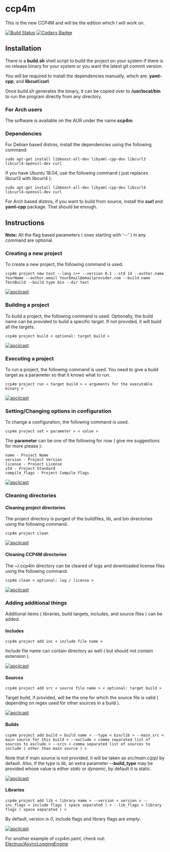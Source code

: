 # ccp4m
This is the new CCP4M and will be the edition which I will work on.

[![Build Status](https://travis-ci.org/Electrux/ccp4m.svg?branch=master)](https://travis-ci.org/Electrux/ccp4m) [![Codacy Badge](https://api.codacy.com/project/badge/Grade/d646fd7232004db58611b4eacfd5f691)](https://www.codacy.com/app/Electrux/CCP4M-Final?utm_source=github.com&amp;utm_medium=referral&amp;utm_content=Electrux/ccp4m&amp;utm_campaign=Badge_Grade)

## Installation

There is a **build.sh** shell script to build the project on your system if there is no release binary for your system or you want the latest git commit version.

You will be required to install the dependencies manually, which are: **yaml-cpp**, and **libcurl**/**curl**.

Once build.sh generates the binary, it can be copied over to **/usr/local/bin** to run the program directly from any directory.

### For Arch users

The software is available on the AUR under the name **ccp4m**.

### Dependencies

For Debian based distros, install the dependencies using the following command:
```
sudo apt-get install libboost-all-dev libyaml-cpp-dev libcurl3 libcurl4-openssl-dev curl
```

If you have Ubuntu 18.04, use the following command ( just replaces libcurl3 with libcurl4 ):
```
sudo apt-get install libboost-all-dev libyaml-cpp-dev libcurl4 libcurl4-openssl-dev curl
```

For Arch based distros, if you want to build from source, install the **curl** and **yaml-cpp** package. That should be enough.

## Instructions

 **Note:** All the flag based parameters ( ones starting with '--' ) in any command are optional.

### Creating a new project
To create a new project, the following command is used.
```
ccp4m project new test --lang c++ --version 0.1 --std 14 --author.name YourName --author.email YourEmail@emailprovider.com --build.name TestBuild --build.type bin --dir test
```

[![asciicast](https://asciinema.org/a/176310.png)](https://asciinema.org/a/176310)

### Building a project
To build a project, the following command is used. Optionally, the build name can be provided to build a specific target. If not provided, it will build all the targets.
```
ccp4m project build < optional: target build >
```

[![asciicast](https://asciinema.org/a/176313.png)](https://asciinema.org/a/176313)

### Executing a project
To run a project, the following command is used. You need to give a build target as a parameter so that it knows what to run.
```
ccp4m project run < target build > < arguments for the executable binary >
```

[![asciicast](https://asciinema.org/a/176314.png)](https://asciinema.org/a/176314)

### Setting/Changing options in configuration
To change a configuration, the following command is used.
```
ccp4m project set < parameter > < value >
```
The **parameter** can be one of the following for now ( give me suggestions for more please ):

	name - Project Name
	version - Project Version
	license - Project License
	std - Project Standard
	compile_flags - Project Compile Flags

[![asciicast](https://asciinema.org/a/176315.png)](https://asciinema.org/a/176315)

### Cleaning directories

#### Cleaning project directories
The project directory is purged of the buildfiles, lib, and bin directories using the following command.
```
ccp4m project clean
```

[![asciicast](https://asciinema.org/a/176316.png)](https://asciinema.org/a/176316)

#### Cleaning CCP4M directories
The ~/.ccp4m directory can be cleared of logs and downloaded license files using the following command.
```
ccp4m clean < optional: log / license >
```

[![asciicast](https://asciinema.org/a/176317.png)](https://asciinema.org/a/176317)

### Adding additional things
Additional items ( libraries, build targets, includes, and source files ) can be added.

#### Includes
```
ccp4m project add inc < include file name >
```
Include file name can contain directory as well ( but should not contain extension ).

[![asciicast](https://asciinema.org/a/176320.png)](https://asciinema.org/a/176320)

#### Sources
```
ccp4m project add src < source file name > < optional: target build >
```
Target build, if provided, will be the one for which the source file is valid ( depending on regex used for other sources in a build ).

[![asciicast](https://asciinema.org/a/176321.png)](https://asciinema.org/a/176321)

#### Builds
```
ccp4m project add build < build name > --type < bin/lib > --main_src < main source for this build > --exclude < comma separated list of sources to exclude > --srcs < comma separated list of sources to include ( other than main source ) >
```
Note that if main source is not provided, it will be taken as *src/main.c(pp)* by default.
Also, if the type is *lib*, an extra parameter **--build_type** may be provided whose value is either *statc* or *dynamic*, by default it is static.

[![asciicast](https://asciinema.org/a/176322.png)](https://asciinema.org/a/176322)

#### Libraries
```
ccp4m project add lib < library name > --version < version > --inc_flags < include flags ( space separated ) > --lib_flags < library flags ( space separated ) >
```
By default, version is *0*, include flags and library flags are *empty*.

[![asciicast](https://asciinema.org/a/176323.png)](https://asciinema.org/a/176323)

For another example of ccp4m.yaml, check out:
[Electrux/AsyncLoggingEngine](https://github.com/Electrux/AsyncLoggingEngine)
